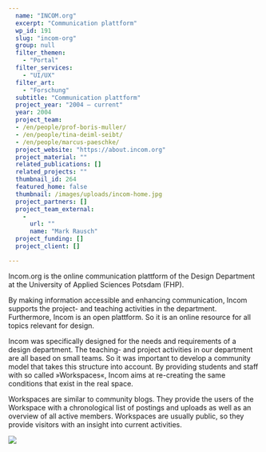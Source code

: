 ```yaml
---
  name: "INCOM.org"
  excerpt: "Communication plattform"
  wp_id: 191
  slug: "incom-org"
  group: null
  filter_themen: 
    - "Portal"
  filter_services: 
    - "UI/UX"
  filter_art: 
    - "Forschung"
  subtitle: "Communication plattform"
  project_year: "2004 – current"
  year: 2004
  project_team:
  - /en/people/prof-boris-muller/
  - /en/people/tina-deiml-seibt/
  - /en/people/marcus-paeschke/
  project_website: "https://about.incom.org"
  project_material: ""
  related_publications: []
  related_projects: ""
  thumbnail_id: 264
  featured_home: false
  thumbnail: /images/uploads/incom-home.jpg
  project_partners: []
  project_team_external: 
    - 
      url: ""
      name: "Mark Rausch"
  project_funding: []
  project_client: []

---
```

Incom.org is the online communication plattform of the Design Department at the University of Applied Sciences Potsdam (FHP).

By making information accessible and enhancing communication, Incom supports the project- and teaching activities in the department. Furthermore, Incom is an open plattform. So it is an online resource for all topics relevant for design.

Incom was specifically designed for the needs and requirements of a design department. The teaching- and project activities in our department are all based on small teams. So it was important to develop a community model that takes this structure into account. By providing students and staff with so called »Workspaces«, Incom aims at re-creating the same conditions that exist in the real space.

Workspaces are similar to community blogs. They provide the users of the Workspace with a chronological list of postings and uploads as well as an overview of all active members. Workspaces are usually public, so they provide visitors with an insight into current activities.

![](/images/uploads/incom-projects.jpeg)